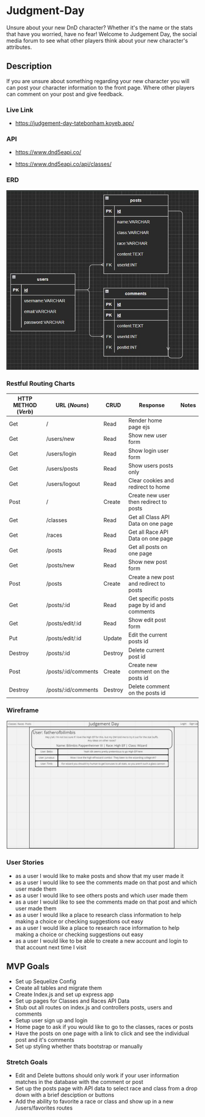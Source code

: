 # Judgment-Day

Unsure about your new DnD character? Whether it's the name or the stats that have you worried, have no fear! Welcome to Judgement Day, the social media forum to see what other players think about your new character's attributes.

## Description

If you are unsure about something regarding your new character you will can post your character information to the front page. Where other players can comment on your post and give feedback.

### Live Link

- https://judgement-day-tatebonham.koyeb.app/

### API

- https://www.dnd5eapi.co/

- https://www.dnd5eapi.co/api/classes/

### ERD

![ERD Tables](/images/ERD.JPG)

### Restful Routing Charts

| HTTP METHOD (_Verb_) | URL (_Nouns_)       | CRUD    | Response                                   | Notes |
| -------------------- | ------------------- | ------- | ------------------------------------------ | ----- |
| Get                  | /                   | Read    | Render home page ejs                       |       |
| Get                  | /users/new          | Read    | Show new user form                         |       |
| Get                  | /users/login        | Read    | Show login user form                       |       |
| Get                  | /users/posts        | Read    | Show users posts only                      |       |
| Get                  | /users/logout       | Read    | Clear cookies and redirect to home         |       |
| Post                 | /                   | Create  | Create new user then redirect to posts     |       |
| Get                  | /classes            | Read    | Get all Class API Data on one page         |       |
| Get                  | /races              | Read    | Get all Race API Data on one page          |       |
| Get                  | /posts              | Read    | Get all posts on one page                  |       |
| Get                  | /posts/new          | Read    | Show new post form                         |       |
| Post                 | /posts              | Create  | Create a new post and redirect to posts    |       |
| Get                  | /posts/:id          | Read    | Get specific posts page by id and comments |       |
| Get                  | /posts/edit/:id     | Read    | Show edit post form                        |       |
| Put                  | /posts/edit/:id     | Update  | Edit the current posts id                  |       |
| Destroy              | /posts/:id          | Destroy | Delete current post id                     |       |
| Post                 | /posts/:id/comments | Create  | Create new comment on the posts id         |       |
| Destroy              | /posts/:id/comments | Destroy | Delete comment on the posts id             |       |

### Wireframe

![Wireframe](/images/WireframeJD.JPG)

### User Stories

- as a user I would like to make posts and show that my user made it
- as a user I would like to see the comments made on that post and which user made them
- as a user I would like to see others posts and which user made them
- as a user I would like to see the comments made on that post and which user made them
- as a user I would like a place to research class information to help making a choice or checking suggestions out easy
- as a user I would like a place to research race information to help making a choice or checking suggestions out easy
- as a user I would like to be able to create a new account and login to that account next time I visit

## MVP Goals

- Set up Sequelize Config
- Create all tables and migrate them
- Create Index.js and set up express app
- Set up pages for Classes and Races API Data
- Stub out all routes on index.js and controllers posts, users and comments
- Setup user sign up and login
- Home page to ask if you would like to go to the classes, races or posts
- Have the posts on one page with a link to click and see the individual post and it's comments
- Set up styling whether thats bootstrap or manually

### Stretch Goals

- Edit and Delete buttons should only work if your user information matches in the database with the comment or post
- Set up the posts page with API data to select race and class from a drop down with a brief desciption or buttons
- Add the ability to favorite a race or class and show up in a new /users/favorites routes
